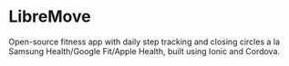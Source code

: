 # LibreMove
Open-source fitness app with daily step tracking and closing circles a la Samsung Health/Google Fit/Apple Health, built using Ionic and Cordova.
